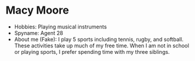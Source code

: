 # Macy Moore

- Hobbies: Playing musical instruments
- Spyname: Agent 28
- About me (Fake): I play 5 sports including tennis, rugby, and softball. These activities take up much of my free time.  When I am not in school or playing sports, I prefer spending time with my three siblings.